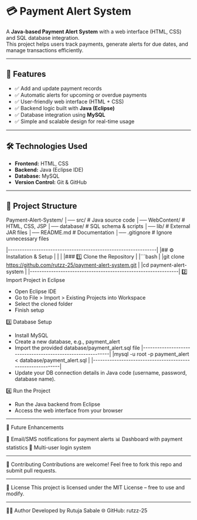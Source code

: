 # 💳 Payment Alert System

A **Java-based Payment Alert System** with a web interface (HTML, CSS) and SQL database integration.  
This project helps users track payments, generate alerts for due dates, and manage transactions efficiently.  

-----------------------------------------------------------------------------------------------------------------------------------

## 🚀 Features
- ✅ Add and update payment records  
- ✅ Automatic alerts for upcoming or overdue payments  
- ✅ User-friendly web interface (HTML + CSS)  
- ✅ Backend logic built with **Java (Eclipse)**  
- ✅ Database integration using **MySQL**  
- ✅ Simple and scalable design for real-time usage  

-----------------------------------------------------------------------------------------------------------------------------------

## 🛠️ Technologies Used
- **Frontend:** HTML, CSS  
- **Backend:** Java (Eclipse IDE)  
- **Database:** MySQL  
- **Version Control:** Git & GitHub  

-----------------------------------------------------------------------------------------------------------------------------------

## 📂 Project Structure
Payment-Alert-System/
│── src/ # Java source code
│── WebContent/ # HTML, CSS, JSP 
│── database/ # SQL schema & scripts
│── lib/ # External JAR files
│── README.md # Documentation
│── .gitignore # Ignore unnecessary files

|---------------------------------------------------------------|
|## ⚙️ Installation & Setup                                     |
|                                                               |
|### 1️⃣ Clone the Repository                                    |
|```bash                                                        |
|git clone https://github.com/rutzz-25/payment-alert-system.git |
|cd payment-alert-system                                        |
|---------------------------------------------------------------|
2️⃣ Import Project in Eclipse
- Open Eclipse IDE
- Go to File > Import > Existing Projects into Workspace
- Select the cloned folder
- Finish setup

3️⃣ Database Setup
- Install MySQL
- Create a new database, e.g., payment_alert
- Import the provided database/payment_alert.sql file
|------------------------------------------------------------|
|mysql -u root -p payment_alert < database/payment_alert.sql |
|------------------------------------------------------------|
- Update your DB connection details in Java code (username, password, database name).

4️⃣ Run the Project
- Run the Java backend from Eclipse
- Access the web interface from your browser

-----------------------------------------------------------------------------------------------------------------------------------

📝 Future Enhancements

  🔔 Email/SMS notifications for payment alerts
  📊 Dashboard with payment statistics
  👥 Multi-user login system

-----------------------------------------------------------------------------------------------------------------------------------

🤝 Contributing
   Contributions are welcome! Feel free to fork this repo and submit pull requests.

-----------------------------------------------------------------------------------------------------------------------------------

📄 License
This project is licensed under the MIT License – free to use and modify.

-----------------------------------------------------------------------------------------------------------------------------------

👨‍💻 Author
   Developed by Rutuja Sabale
🌐 GitHub: rutzz-25

